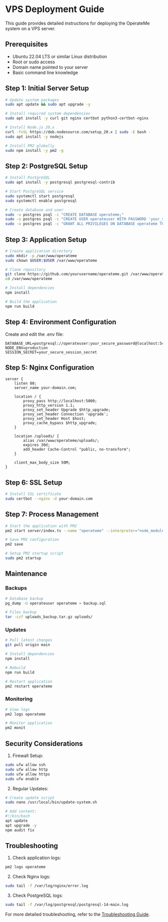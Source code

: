 # VPS Deployment Guide

This guide provides detailed instructions for deploying the OperateMe system on a VPS server.

## Prerequisites
- Ubuntu 22.04 LTS or similar Linux distribution
- Root or sudo access
- Domain name pointed to your server
- Basic command line knowledge

## Step 1: Initial Server Setup

```bash
# Update system packages
sudo apt update && sudo apt upgrade -y

# Install required system dependencies
sudo apt install -y curl git nginx certbot python3-certbot-nginx

# Install Node.js 20.x
curl -fsSL https://deb.nodesource.com/setup_20.x | sudo -E bash -
sudo apt install -y nodejs

# Install PM2 globally
sudo npm install -y pm2 -g
```

## Step 2: PostgreSQL Setup

```bash
# Install PostgreSQL
sudo apt install -y postgresql postgresql-contrib

# Start PostgreSQL service
sudo systemctl start postgresql
sudo systemctl enable postgresql

# Create database and user
sudo -u postgres psql -c "CREATE DATABASE operateme;"
sudo -u postgres psql -c "CREATE USER operateuser WITH PASSWORD 'your_secure_password';"
sudo -u postgres psql -c "GRANT ALL PRIVILEGES ON DATABASE operateme TO operateuser;"
```

## Step 3: Application Setup

```bash
# Create application directory
sudo mkdir -p /var/www/operateme
sudo chown $USER:$USER /var/www/operateme

# Clone repository
git clone https://github.com/yourusername/operateme.git /var/www/operateme
cd /var/www/operateme

# Install dependencies
npm install

# Build the application
npm run build
```

## Step 4: Environment Configuration

Create and edit the .env file:
```env
DATABASE_URL=postgresql://operateuser:your_secure_password@localhost:5432/operateme
NODE_ENV=production
SESSION_SECRET=your_secure_session_secret
```

## Step 5: Nginx Configuration

```nginx
server {
    listen 80;
    server_name your-domain.com;

    location / {
        proxy_pass http://localhost:5000;
        proxy_http_version 1.1;
        proxy_set_header Upgrade $http_upgrade;
        proxy_set_header Connection 'upgrade';
        proxy_set_header Host $host;
        proxy_cache_bypass $http_upgrade;
    }

    location /uploads/ {
        alias /var/www/operateme/uploads/;
        expires 30d;
        add_header Cache-Control "public, no-transform";
    }

    client_max_body_size 50M;
}
```

## Step 6: SSL Setup

```bash
# Install SSL certificate
sudo certbot --nginx -d your-domain.com
```

## Step 7: Process Management

```bash
# Start the application with PM2
pm2 start server/index.ts --name "operateme" --interpreter="node_modules/.bin/tsx"

# Save PM2 configuration
pm2 save

# Setup PM2 startup script
sudo pm2 startup
```

## Maintenance

### Backups
```bash
# Database backup
pg_dump -U operateuser operateme > backup.sql

# Files backup
tar -czf uploads_backup.tar.gz uploads/
```

### Updates
```bash
# Pull latest changes
git pull origin main

# Install dependencies
npm install

# Rebuild
npm run build

# Restart application
pm2 restart operateme
```

### Monitoring
```bash
# View logs
pm2 logs operateme

# Monitor application
pm2 monit
```

## Security Considerations

1. Firewall Setup:
```bash
sudo ufw allow ssh
sudo ufw allow http
sudo ufw allow https
sudo ufw enable
```

2. Regular Updates:
```bash
# Create update script
sudo nano /usr/local/bin/update-system.sh

# Add content:
#!/bin/bash
apt update
apt upgrade -y
npm audit fix
```

## Troubleshooting

1. Check application logs:
```bash
pm2 logs operateme
```

2. Check Nginx logs:
```bash
sudo tail -f /var/log/nginx/error.log
```

3. Check PostgreSQL logs:
```bash
sudo tail -f /var/log/postgresql/postgresql-14-main.log
```

For more detailed troubleshooting, refer to the [Troubleshooting Guide](troubleshooting.md).

